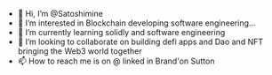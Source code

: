 - 👋 Hi, I’m @Satoshimine
- 👀 I’m interested in Blockchain developing software engineering...
- 🌱 I’m currently learning solidly and software engineering 
- 💞️ I’m looking to collaborate on building defi apps and Dao and NFT bringing the Web3 world together 
- 📫 How to reach me is on @ linked in Brand'on Sutton

<!---
Satoshimine/Satoshimine is a ✨ special ✨ repository because its `README.md` (this file) appears on your GitHub profile.
You can click the Preview link to take a look at your changes.
--->
